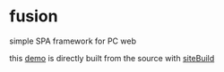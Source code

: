 # fusion
simple SPA framework for PC web

this [demo](https://xxoo.github.io/fusion/) is directly built from the source with [siteBuild](https://github.com/xxoo/node-siteBuild)